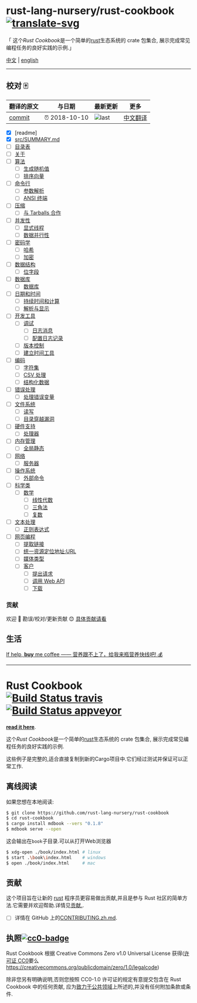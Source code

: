 # rust-lang-nursery/rust-cookbook [![translate-svg]][translate-list]

[translate-svg]: http://llever.com/translate.svg
[translate-list]: https://github.com/chinanf-boy/chinese-translate-list

「 这个*Rust Cookbook*是一个简单的[rust]生态系统的 crate 包集合, 展示完成常见编程任务的良好实践的示例.」

[中文](./readme.zh.md) | [english](https://github.com/rust-lang-nursery/rust-cookbook)

---

## 校对 🀄️

<!-- doc-templite START generated -->
<!-- repo = 'rust-lang-nursery/rust-cookbook' -->
<!-- commit = '5d3f4a1e76c589c6d9c20b1cf55b104461cd09b5' -->
<!-- time = '2018-10-10' -->
翻译的原文 | 与日期 | 最新更新 | 更多
---|---|---|---
[commit] | ⏰ 2018-10-10 | ![last] | [中文翻译][translate-list]

[last]: https://img.shields.io/github/last-commit/rust-lang-nursery/rust-cookbook.svg
[commit]: https://github.com/rust-lang-nursery/rust-cookbook/tree/5d3f4a1e76c589c6d9c20b1cf55b104461cd09b5

<!-- doc-templite END generated -->

- [x] [readme]
- [x] [src/SUMMARY.md](src/SUMMARY.md)
- [ ] [目录表](./src/intro.zh.md)
- [ ] [关于](./src/about.zh.md)
- [ ] [算法](./src/algorithms.zh.md)
  - [ ] [生成随机值](./src/algorithms/randomness.zh.md)
  - [ ] [排序向量](./src/algorithms/sorting.zh.md)
- [ ] [命令行](./src/cli.zh.md)
  - [ ] [参数解析](./src/cli/arguments.zh.md)
  - [ ] [ANSI 终端](./src/cli/ansi_terminal.zh.md)
- [ ] [压缩](./src/compression.zh.md)
  - [ ] [与 Tarballs 合作](./src/compression/tar.zh.md)
- [ ] [并发性](./src/concurrency.zh.md)
  - [ ] [显式线程](./src/concurrency/threads.zh.md)
  - [ ] [数据并行性](./src/concurrency/parallel.zh.md)
- [ ] [密码学](./src/cryptography.zh.md)
  - [ ] [哈希](./src/cryptography/hashing.zh.md)
  - [ ] [加密](./src/cryptography/encryption.zh.md)
- [ ] [数据结构](./src/data_structures.zh.md)
  - [ ] [位字段](./src/data_structures/bitfield.zh.md)
- [ ] [数据库](./src/database.zh.md)
  - [ ] [数据库](./src/database/sqlite.zh.md)
- [ ] [日期和时间](./src/datetime.zh.md)
  - [ ] [持续时间和计算](./src/datetime/duration.zh.md)
  - [ ] [解析与显示](./src/datetime/parse.zh.md)
- [ ] [开发工具](./src/development_tools.zh.md)
  - [ ] [调试](./src/development_tools/debugging.zh.md)
    - [ ] [日志消息](./src/development_tools/debugging/log.zh.md)
    - [ ] [配置日志记录](./src/development_tools/debugging/config_log.zh.md)
  - [ ] [版本控制](./src/development_tools/versioning.zh.md)
  - [ ] [建立时间工具](./src/development_tools/build_tools.zh.md)
- [ ] [编码](./src/encoding.zh.md)
  - [ ] [字符集](./src/encoding/strings.zh.md)
  - [ ] [CSV 处理](./src/encoding/csv.zh.md)
  - [ ] [结构化数据](./src/encoding/complex.zh.md)
- [ ] [错误处理](./src/errors.zh.md)
  - [ ] [处理错误变量](./src/errors/handle.zh.md)
- [ ] [文件系统](./src/file.zh.md)
  - [ ] [读写](./src/file/read-write.zh.md)
  - [ ] [目录穿越漏洞](./src/file/dir.zh.md)
- [ ] [硬件支持](./src/hardware.zh.md)
  - [ ] [处理器](./src/hardware/processor.zh.md)
- [ ] [内存管理](./src/mem.zh.md)
  - [ ] [全局静态](./src/mem/global_static.zh.md)
- [ ] [网络](./src/net.zh.md)
  - [ ] [服务器](./src/net/server.zh.md)
- [ ] [操作系统](./src/os.zh.md)
  - [ ] [外部命令](./src/os/external.zh.md)
- [ ] [科学类](./src/science.zh.md)
  - [ ] [数学](./src/science/mathematics.zh.md)
    - [ ] [线性代数](./src/science/mathematics/linear_algebra.zh.md)
    - [ ] [三角法](./src/science/mathematics/trigonometry.zh.md)
    - [ ] [复数](./src/science/mathematics/complex_numbers.zh.md)
- [ ] [文本处理](./src/text.zh.md)
  - [ ] [正则表达式](./src/text/regex.zh.md)
- [ ] [网页编程](./src/web.zh.md)
  - [ ] [提取链接](./src/web/scraping.zh.md)
  - [ ] [统一资源定位地址:URL](./src/web/url.zh.md)
  - [ ] [媒体类型](./src/web/mime.zh.md)
  - [ ] [客户](./src/web/clients.zh.md)
    - [ ] [提出请求](./src/web/clients/requests.zh.md)
    - [ ] [调用 Web API](./src/web/clients/apis.zh.md)
    - [ ] [下载](./src/web/clients/download.zh.md)

### 贡献

欢迎 👏 勘误/校对/更新贡献 😊 [具体贡献请看](https://github.com/chinanf-boy/chinese-translate-list#贡献)

## 生活

[If help, **buy** me coffee —— 营养跟不上了，给我来瓶营养快线吧! 💰](https://github.com/chinanf-boy/live-need-money)

---

# Rust Cookbook  [![Build Status travis]][travis] [![Build Status appveyor]][appveyor]

[build status travis]: https://api.travis-ci.org/rust-lang-nursery/rust-cookbook.svg?branch=master
[travis]: https://travis-ci.org/rust-lang-nursery/rust-cookbook
[build status appveyor]: https://ci.appveyor.com/api/projects/status/k56hklb7puv7c4he?svg=true
[appveyor]: https://ci.appveyor.com/project/rust-lang-libs/rust-cookbook

**[read it here]**.

这个*Rust Cookbook*是一个简单的[rust]生态系统的 crate 包集合, 展示完成常见编程任务的良好实践的示例.

这些例子是完整的,适合直接复制到新的Cargo项目中.它们经过测试并保证可以正常工作.

## 离线阅读

如果您想在本地阅读:

```bash
$ git clone https://github.com/rust-lang-nursery/rust-cookbook
$ cd rust-cookbook
$ cargo install mdbook --vers "0.1.8"
$ mdbook serve --open
```

这会输出在`book`子目录.可以从打开Web浏览器

```bash
$ xdg-open ./book/index.html # linux
$ start .\book\index.html    # windows
$ open ./book/index.html     # mac
```

[read it here]: https://rust-lang-nursery.github.io/rust-cookbook
[rust]: https://www.rust-lang.org/

## 贡献

这个项目旨在让新的 [rust] 程序员更容易做出贡献,并且是参与 Rust 社区的简单方法.它需要并欢迎帮助.详情见[贡献.](contributing.zh.md).

- [ ] 详情在 GitHub 上的[CONTRIBUTING.zh.md](./CONTRIBUTING.zh.md).

## 执照[![cc0-badge]][cc0-deed]

Rust Cookbook 根据 Creative Commons Zero v1.0 Universal License 获得([许可证 CC0](LICENSE-CC0)要么<https://creativecommons.org/publicdomain/zero/1.0/legalcode>)

除非您另有明确说明,否则您按照 CC0-1.0 许可证的规定有意提交包含在 Rust Cookbook 中的任何贡献, 应为[致力于公共领域][cc0-deed]上所述的,并没有任何附加条款或条件.

[cc0-deed]: https://creativecommons.org/publicdomain/zero/1.0/deed.en
[cc0-badge]: https://mirrors.creativecommons.org/presskit/buttons/80x15/svg/cc-zero.svg
